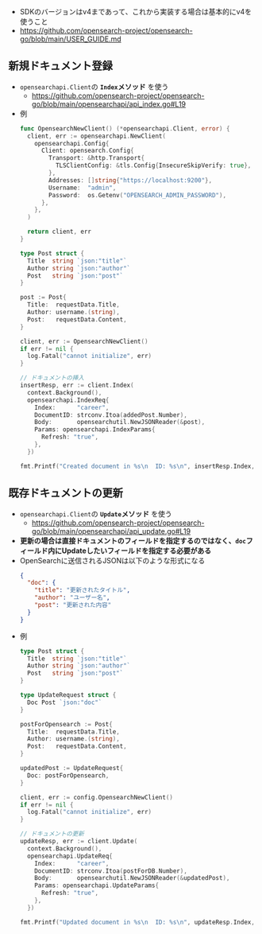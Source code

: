 - SDKのバージョンはv4まであって、これから実装する場合は基本的にv4を使うこと
- https://github.com/opensearch-project/opensearch-go/blob/main/USER_GUIDE.md

## 新規ドキュメント登録
- `opensearchapi.Client`の **`Index`メソッド** を使う
  - https://github.com/opensearch-project/opensearch-go/blob/main/opensearchapi/api_index.go#L19
- 例  
  ```go
  func OpensearchNewClient() (*opensearchapi.Client, error) {
    client, err := opensearchapi.NewClient(
      opensearchapi.Config{
        Client: opensearch.Config{
          Transport: &http.Transport{
            TLSClientConfig: &tls.Config{InsecureSkipVerify: true},
          },
          Addresses: []string{"https://localhost:9200"},
          Username:  "admin",
          Password:  os.Getenv("OPENSEARCH_ADMIN_PASSWORD"),
        },
      },
    )

    return client, err
  }

  type Post struct {
    Title  string `json:"title"`
    Author string `json:"author"`
    Post   string `json:"post"`
  }

  post := Post{
    Title:  requestData.Title,
    Author: username.(string),
    Post:   requestData.Content,
  }

  client, err := OpensearchNewClient()
  if err != nil {
    log.Fatal("cannot initialize", err)
  }

  // ドキュメントの挿入
  insertResp, err := client.Index(
    context.Background(),
    opensearchapi.IndexReq{
      Index:      "career",
      DocumentID: strconv.Itoa(addedPost.Number),
      Body:       opensearchutil.NewJSONReader(&post),
      Params: opensearchapi.IndexParams{
        Refresh: "true",
      },
    })

  fmt.Printf("Created document in %s\n  ID: %s\n", insertResp.Index, insertResp.ID)
  ```

## 既存ドキュメントの更新
- `opensearchapi.Client`の **`Update`メソッド** を使う
  - https://github.com/opensearch-project/opensearch-go/blob/main/opensearchapi/api_update.go#L19
- **更新の場合は直接ドキュメントのフィールドを指定するのではなく、`doc`フィールド内にUpdateしたいフィールドを指定する必要がある**
- OpenSearchに送信されるJSONは以下のような形式になる  
  ```json
  {
    "doc": {
      "title": "更新されたタイトル",
      "author": "ユーザー名",
      "post": "更新された内容"
    }
  }
  ```
- 例  
  ```go
  type Post struct {
    Title  string `json:"title"`
    Author string `json:"author"`
    Post   string `json:"post"`
  }

  type UpdateRequest struct {
    Doc Post `json:"doc"`
  }

  postForOpensearch := Post{
    Title:  requestData.Title,
    Author: username.(string),
    Post:   requestData.Content,
  }

  updatedPost := UpdateRequest{
    Doc: postForOpensearch,
  }

  client, err := config.OpensearchNewClient()
  if err != nil {
    log.Fatal("cannot initialize", err)
  }

  // ドキュメントの更新
  updateResp, err := client.Update(
    context.Background(),
    opensearchapi.UpdateReq{
      Index:      "career",
      DocumentID: strconv.Itoa(postForDB.Number),
      Body:       opensearchutil.NewJSONReader(&updatedPost),
      Params: opensearchapi.UpdateParams{
        Refresh: "true",
      },
    })
  
  fmt.Printf("Updated document in %s\n  ID: %s\n", updateResp.Index, updateResp.ID)
  ```